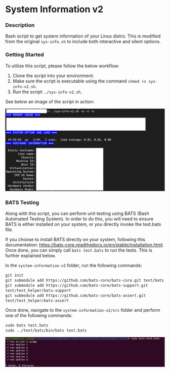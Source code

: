 # System Information v2

### Description
Bash script to get system information of your Linux distro. This is modified from the original `sys-info.sh` to include both interactive and silent options.

### Getting Started
To utilize this script, please follow the below workflow:

1. Clone the script into your environment.
2. Make sure the script is executable using the command `chmod +x sys-info-v2.sh`.
3. Run the script: `./sys-info-v2.sh`.

See below an image of the script in action:

![Image of System information](https://github.com/markusewalker/Misc-Bash-Scripts/blob/master/system-information-v2/sys-info-v2.jpg)

### BATS Testing
Along with this script, you can perform unit testing using BATS (Bash Automated Testing System). In order to do this, you will need to ensure BATS is either installed on your system, or you directly invoke the test.bats file.

If you choose to install BATS directly on your system, following this documentation: https://bats-core.readthedocs.io/en/stable/installation.html. Once done, you can simply call `bats test.bats` to run the tests. This is further explained below.

In the `system-information-v2` folder, run the following commands:

```
git init
git submodule add https://github.com/bats-core/bats-core.git test/bats
git submodule add https://github.com/bats-core/bats-support.git test/test_helper/bats-support
git submodule add https://github.com/bats-core/bats-assert.git test/test_helper/bats-assert
```

Once done, navigate to the `system-information-v2/src` folder and perform one of the following commands:

```
sudo bats test.bats
sudo ../test/bats/bin/bats test.bats
```

![BATS Testing Result](https://github.com/markusewalker/Misc-Bash-Scripts/blob/master/system-information-v2/bats.jpg)
